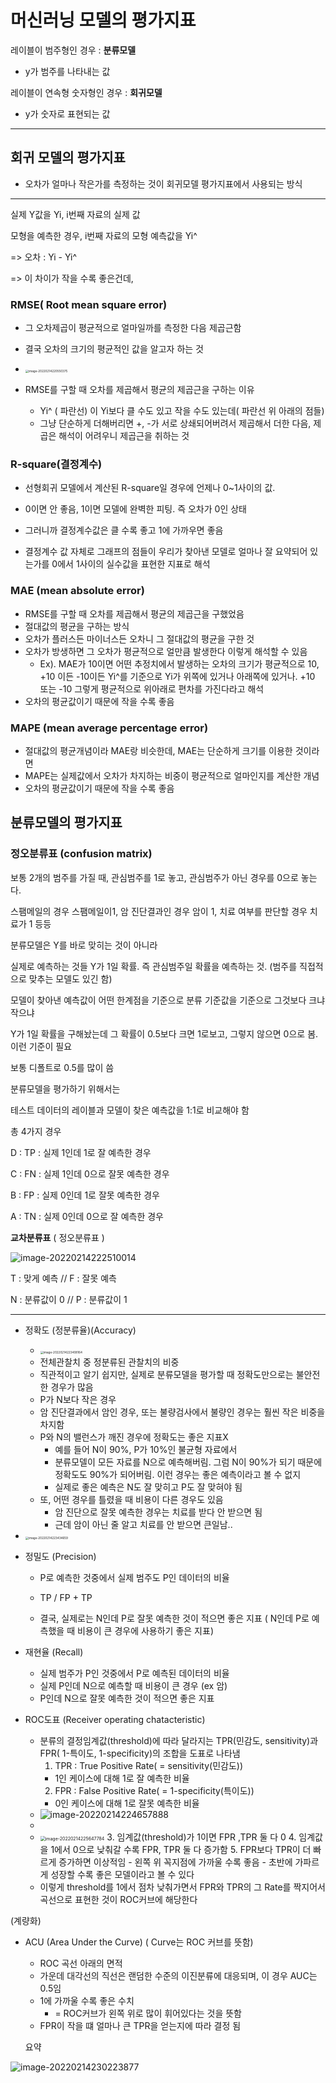 # 머신러닝 모델의 평가지표

레이블이 범주형인 경우 : **분류모델**

- y가 범주를 나타내는 값

레이블이 연속형 숫자형인 경우 : **회귀모델**

- y가 숫자로 표현되는 값



---

## 회귀 모델의 평가지표

- 오차가 얼마나 작은가를 측정하는 것이 회귀모델 평가지표에서 사용되는 방식

---

실제 Y값을 Yi, i번째 자료의 실제 값

모형을 예측한 경우, i번째 자료의 모형 예측값을 Yi^

=> 오차 : Yi - Yi^

=> 이 차이가 작을 수록 좋은건데,

### RMSE( Root mean square error)

-  그 오차제곱이 평균적으로 얼마일까를 측정한 다음 제곱근함

-  결국 오차의 크기의 평균적인 값을 알고자 하는 것

-  <img src="C:\Users\chgeo\AppData\Roaming\Typora\typora-user-images\image-20220214220550375.png" alt="image-20220214220550375" style="zoom: 33%;" />

-  RMSE를 구할 때 오차를 제곱해서 평균의 제곱근을 구하는 이유
   - Yi^ ( 파란선) 이 Yi보다 클 수도 있고 작을 수도 있는데( 파란선 위 아래의 점들)
   - 그냥 단순하게 더해버리면 +, -가 서로 상쇄되어버려서 제곱해서 더한 다음, 제곱은 해석이 어려우니 제곱근을 취하는 것


### R-square(결정계수)

-  선형회귀 모델에서 계산된 R-square일 경우에 언제나 0~1사이의 값.
-  0이면 안 좋음, 1이면 모델에 완벽한 피팅. 즉 오차가 0인 상태

-  그러니까 결정계수값은 클 수록 좋고 1에 가까우면 좋음

-  결정계수 값 자체로 그래프의 점들이 우리가 찾아낸 모델로 얼마나 잘 요약되어 있는가를 0에서 1사이의 실수값을 표현한 지표로 해석



### MAE (mean absolute error)

- RMSE를 구할 때 오차를 제곱해서 평균의 제곱근을 구했었음
- 절대값의 평균을 구하는 방식
- 오차가 플러스든 마이너스든 오차니 그 절대값의 평균을 구한 것
- 오차가 방생하면 그 오차가 평균적으로 얼만큼 발생한다 이렇게 해석할 수 있음
  - Ex). MAE가 10이면 어떤 추정치에서 발생하는 오차의 크기가 평균적으로 10, +10 이든 -10이든 Yi^를 기준으로 Yi가 위쪽에 있거나 아래쪽에 있거나. +10 또는 -10 그렇게 평균적으로 위아래로 편차를 가진다라고 해석
- 오차의 평균값이기 때문에 작을 수록 좋음


### MAPE (mean average percentage error)

- 절대값의 평균개념이라 MAE랑 비슷한데, MAE는 단순하게 크기를 이용한 것이라면
- MAPE는 실제값에서 오차가 차지하는 비중이 평균적으로 얼마인지를 계산한 개념
- 오차의 평균값이기 때문에 작을 수록 좋음


## 분류모델의 평가지표

### 정오분류표 (confusion matrix)

보통 2개의 범주를 가질 때, 관심범주를 1로 놓고, 관심범주가 아닌 경우를 0으로 놓는다.

스팸메일의 경우 스팸메일이1, 암 진단결과인 경우 암이 1, 치료 여부를 판단할 경우 치료가 1 등등

분류모델은 Y를 바로 맞히는 것이 아니라

실제로 예측하는 것들 Y가 1일 확률. 즉 관심범주일 확률을 예측하는 것. (범주를 직접적으로 맞추는 모델도 있긴 함)

모델이 찾아낸 예측값이 어떤 한계점을 기준으로 분류 기준값을 기준으로 그것보다 크냐 작으냐

Y가 1일 확률을 구해놨는데 그 확률이 0.5보다 크면 1로보고, 그렇지 않으면 0으로 봄. 이런 기준이 필요

보통 디폴트로 0.5를 많이 씀


분류모델을 평가하기 위해서는

테스트 데이터의 레이블과 모델이 찾은 예측값을 1:1로 비교해야 함

총 4가지 경우

D : TP : 실제 1인데 1로 잘 예측한 경우

C : FN : 실제 1인데 0으로 잘못 예측한 경우

B : FP : 실제 0인데 1로 잘못 예측한 경우

A : TN : 실제 0인데 0으로 잘 예측한 경우

**교차분류표** ( 정오분류표 )

![image-20220214222510014](C:\Users\chgeo\AppData\Roaming\Typora\typora-user-images\image-20220214222510014.png)

T : 맞게 예측	    // 	F : 잘못 예측

N : 분류값이 0	 // 	P : 분류값이 1

---

- 정확도 (정분류율)(Accuracy)

  - <img src="C:\Users\chgeo\AppData\Roaming\Typora\typora-user-images\image-20220214223408164.png" alt="image-20220214223408164" style="zoom: 33%;" />
  - 전체관찰치 중 정분류된 관찰치의 비중
  - 직관적이고 알기 쉽지만, 실제로 분류모델을 평가할 때 정확도만으로는 불안전한 경우가 많음
  - P가 N보다 작은 경우
  - 암 진단결과에서 암인 경우, 또는 불량검사에서 불량인 경우는 훨씬 작은 비중을 차지함
  - P와 N의 밸런스가 깨진 경우에 정확도는 좋은 지표X
    - 예를 들어 N이 90%, P가 10%인 불균형 자료에서
    - 분류모델이 모든 자료를 N으로 예측해버림. 그럼 N이 90%가 되기 때문에 정확도도 90%가 되어버림. 이런 경우는 좋은 예측이라고 볼 수 없지
    - 실제로 좋은 예측은 N도 잘 맞히고 P도 잘 맞혀야 됨
  - 또, 어떤 경우를 틀렸을 때 비용이 다른 경우도 있음
    - 암 진단으로 잘못 예측한 경우는 치료를 받다 안 받으면 됨
    - 근데 암이 아닌 줄 알고 치료를 안 받으면 큰일남..
    

- <img src="C:\Users\chgeo\AppData\Roaming\Typora\typora-user-images\image-20220214223434659.png" alt="image-20220214223434659" style="zoom:33%;" />

- 정밀도 (Precision)

  - P로 예측한 것중에서 실제 범주도 P인 데이터의 비율
  - TP / FP + TP

  - 결국, 실제로는 N인데 P로 잘못 예측한 것이 적으면 좋은 지표 ( N인데 P로 예측했을 때 비용이 큰 경우에 사용하기 좋은 지표)


- 재현율 (Recall)

  - 실제 범주가 P인 것중에서 P로 예측된 데이터의 비율
  - 실제 P인데 N으로 예측할 때 비용이 큰 경우 (ex 암)
  - P인데 N으로 잘못 예측한 것이 적으면 좋은 지표


- ROC도표 (Receiver operating chatacteristic)

  - 분류의 결정임계값(threshold)에 따라 달라지는 TPR(민감도, sensitivity)과 FPR( 1-특이도, 1-specificity)의 조합을 도표로 나타냄
    1. TPR : True Positive Rate( = sensitivity(민감도))
      - 1인 케이스에 대해 1로 잘 예측한 비율
    2. FPR : False Positive Rate( = 1-specificity(특이도))
      - 0인 케이스에 대해 1로 잘못 예측한 비율
  - ![image-20220214224657888](C:\Users\chgeo\AppData\Roaming\Typora\typora-user-images\image-20220214224657888.png)
  - 
  - <img src="C:\Users\chgeo\AppData\Roaming\Typora\typora-user-images\image-20220214225647784.png" alt="image-20220214225647784" style="zoom: 50%;" />
    3. 임계값(threshold)가 1이면 FPR ,TPR 둘 다 0
    4. 임계값을 1에서 0으로 낮춰갈 수록 FPR, TPR 둘 다 증가함
    5. FPR보다 TPR이 더 빠르게 증가하면 이상적임
      - 왼쪽 위 꼭지점에 가까울 수록 좋음
      - 초반에 가파르게 성장할 수록 좋은 모델이라고 볼 수 있다
  - 이렇게 threshold를 1에서 점차 낮춰가면서 FPR와 TPR의 그 Rate를 짝지어서 곡선으로 표현한 것이 ROC커브에 해당한다

(계량화)

- ACU (Area Under the Curve) ( Curve는 ROC 커브를 뜻함)
  - ROC 곡선 아래의 면적
  - 가운데 대각선의 직선은 랜덤한 수준의 이진분류에 대응되며, 이 경우 AUC는 0.5임
  - 1에 가까울 수록 좋은 수치
    -  = ROC커브가 왼쪽 위로 많이 휘어있다는 것을 뜻함
  - FPR이 작을 떄 얼마나 큰 TPR을 얻는지에 따라 결정 됨

  요약

![image-20220214230223877](C:\Users\chgeo\AppData\Roaming\Typora\typora-user-images\image-20220214230223877.png)





